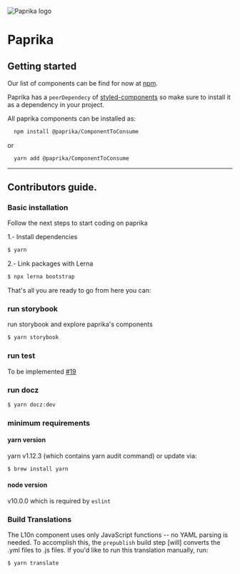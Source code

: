 ![Paprika logo](https://user-images.githubusercontent.com/10501940/52080175-07327400-254c-11e9-9748-7a00f93a13a8.png)

# Paprika

## Getting started

Our list of components can be find for now at [npm](https://www.npmjs.com/org/paprika).

Paprika has a `peerDependecy` of [styled-components](https://www.styled-components.com/docs/basics#installation) so make sure to install it as a dependency in your project.

All paprika components can be installed as:

```sh
  npm install @paprika/ComponentToConsume
```

or

```sh
  yarn add @paprika/ComponentToConsume
```

---

## Contributors guide.

### Basic installation

Follow the next steps to start coding on paprika

1.- Install dependencies

```sh
$ yarn
```

2.- Link packages with Lerna

```sh
$ npx lerna bootstrap
```

That's all you are ready to go from here you can:

### run storybook

run storybook and explore paprika's components

```sh
$ yarn storybook
```

### run test

To be implemented [#19](https://github.com/acl-services/paprika/issues/19)

### run docz

```sh
$ yarn docz:dev
```

### minimum requirements

#### yarn version

yarn v1.12.3 (which contains yarn audit command) or update via:

```sh
$ brew install yarn
```

#### node version

v10.0.0 which is required by `eslint`

### Build <L10n> Translations

The L10n component uses only JavaScript functions -- no YAML parsing is needed. To accomplish this, the `prepublish` build step [will] converts the .yml files to .js files. If you'd like to run this translation manually, run:

```sh
$ yarn translate
```
